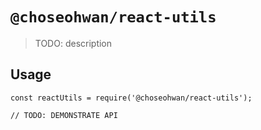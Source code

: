 # `@choseohwan/react-utils`

> TODO: description

## Usage

```
const reactUtils = require('@choseohwan/react-utils');

// TODO: DEMONSTRATE API
```
